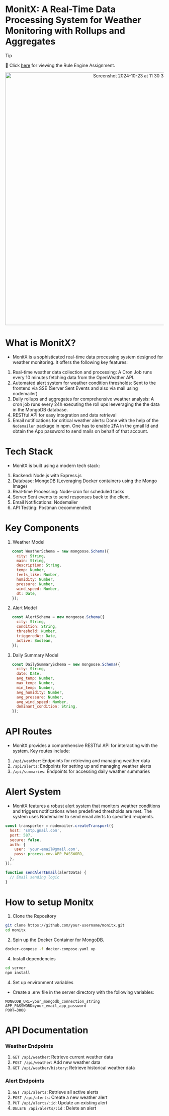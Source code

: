 # MonitX: A Real-Time Data Processing System for Weather Monitoring with Rollups and Aggregates

> [!TIP]  
> 🌳 Click [here]() for viewing the Rule Engine Assignment.


<div align="center">
  <img width="800" alt="Screenshot 2024-10-23 at 11 30 34 PM" src="https://github.com/user-attachments/assets/d54842c1-685b-4c86-b68d-01e5fdf75091">
</div>

# What is MonitX?
- MonitX is a sophisticated real-time data processing system designed for weather monitoring. It offers the following key features:

1. Real-time weather data collection and processing: A Cron Job runs every 10 minutes fetching data from the OpenWeather API.
2. Automated alert system for weather condition thresholds: Sent to the frontend via SSE (Server Sent Events and also via mail using nodemailer)
3. Daily rollups and aggregates for comprehensive weather analysis: A cron job runs every 24h executing the roll ups leeveraging the the data in the MongoDB database.
5. RESTful API for easy integration and data retrieval
6. Email notifications for critical weather alerts: Done with the help of the `Nodemailer` package in npm. One has to enable 2FA in the gmail Id and obtain the App password to send mails on behalf of that account.


# Tech Stack
- MonitX is built using a modern tech stack:
1. Backend: Node.js with Express.js
2. Database: MongoDB (Leveraging Docker containers using the Mongo Image)
3. Real-time Processing: Node-cron for scheduled tasks
4. Server Sent events to send responses back to the client.
5. Email Notifications: Nodemailer
6. API Testing: Postman (recommended)

# Key Components

1. Weather Model

```js
   const WeatherSchema = new mongoose.Schema({
     city: String,
     main: String,
     description: String, 
     temp: Number,
     feels_like: Number,
     humidity: Number,
     pressure: Number,
     wind_speed: Number,
     dt: Date,
   });

```

2. Alert Model
   
```js
   const AlertSchema = new mongoose.Schema({
     city: String,
     condition: String,
     threshold: Number,
     triggeredAt: Date,
     active: Boolean,
   });

```

3. Daily Summary Model

```js
   const DailySummarySchema = new mongoose.Schema({
     city: String,
     date: Date,
     avg_temp: Number,
     max_temp: Number,
     min_temp: Number,
     avg_humidity: Number,
     avg_pressure: Number,
     avg_wind_speed: Number,
     dominant_condition: String,
   });
```


# API Routes

- MonitX provides a comprehensive RESTful API for interacting with the system. Key routes include:
1. ```/api/weather```: Endpoints for retrieving and managing weather data
2. ```/api/alerts```: Endpoints for setting up and managing weather alerts
3. ```/api/summaries```: Endpoints for accessing daily weather summaries

# Alert System

- MonitX features a robust alert system that monitors weather conditions and triggers notifications when predefined thresholds are met. The system uses Nodemailer to send email alerts to specified recipients.

```js
const transporter = nodemailer.createTransport({
  host: 'smtp.gmail.com',
  port: 587,
  secure: false,
  auth: {
    user: 'your-email@gmail.com',
    pass: process.env.APP_PASSWORD,
  },
});

function sendAlertEmail(alertData) {
  // Email sending logic
}
```

# How to setup Monitx
1. Clone the Repository

```sh
git clone https://github.com/your-username/monitx.git
cd monitx
```

2. Spin up the Docker Container for MongoDB.

```sh
docker-compose -f docker-compose.yaml up
```

4. Install dependencies

```sh
cd server
npm install
```

4. Set up environment variables
- Create a .env file in the server directory with the following variables:

```
MONGODB_URI=your_mongodb_connection_string
APP_PASSWORD=your_email_app_password
PORT=3000
```


# API Documentation

### Weather Endpoints

1. ```GET /api/weather```: Retrieve current weather data
2. ```POST /api/weather```: Add new weather data
3. ```GET /api/weather/history```: Retrieve historical weather data

### Alert Endpoints
1. ```GET /api/alerts```: Retrieve all active alerts
2. ```POST /api/alerts```: Create a new weather alert
3. ```PUT /api/alerts/:id```: Update an existing alert
4. ```DELETE /api/alerts/:id``` : Delete an alert
